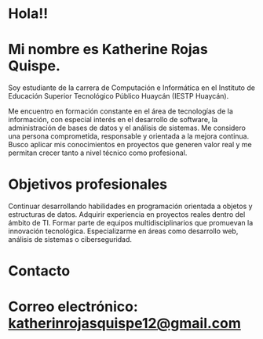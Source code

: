 # Hola!!
# Mi nombre es Katherine Rojas Quispe. 
Soy estudiante de la carrera de Computación e Informática en el Instituto de Educación Superior Tecnológico Público Huaycán (IESTP Huaycán).

Me encuentro en formación constante en el área de tecnologías de la información, con especial interés en el desarrollo de software, la administración de bases de datos y el análisis de sistemas. Me considero una persona comprometida, responsable y orientada a la mejora continua. Busco aplicar mis conocimientos en proyectos que generen valor real y me permitan crecer tanto a nivel técnico como profesional.

# Objetivos profesionales

Continuar desarrollando habilidades en programación orientada a objetos y estructuras de datos.
Adquirir experiencia en proyectos reales dentro del ámbito de TI.
Formar parte de equipos multidisciplinarios que promuevan la innovación tecnológica.
Especializarme en áreas como desarrollo web, análisis de sistemas o ciberseguridad.

# Contacto

# Correo electrónico: katherinrojasquispe12@gmail.com
